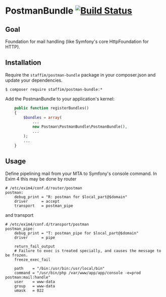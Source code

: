 # PostmanBundle [![Build Status](https://travis-ci.org/staffim/PostmanBundle.png)](https://travis-ci.org/staffim/PostmanBundle)

## Goal

Foundation for mail handling (like Symfony's core HttpFoundation for HTTP).

## Installation

Require the `staffim/postman-bundle` package in your composer.json and update your dependencies.

    $ composer require staffim/postman-bundle:*

Add the PostmanBundle to your application's kernel:

```php
    public function registerBundles()
    {
        $bundles = array(
            ...
            new Postman\PostmanBundle\PostmanBundle(),
            ...
        );
        ...
    }
```

## Usage

Define pipelining mail from your MTA to Symfony's console command. In Exim 4 this may be done by router

```
# /etc/exim4/conf.d/router/postman
postman:
    debug_print = "R: postman for $local_part@$domain"
    driver      = accept
    transport   = postman_pipe
```

and transport

```
# /etc/exim4/conf.d/transport/postman
postman_pipe:
    debug_print = "T: postman_pipe for $local_part@$domain"
    driver      = pipe

    return_fail_output
    # Failure to exec is treated specially, and causes the message to be frozen.
    freeze_exec_fail

    path    = "/bin:/usr/bin:/usr/local/bin"
    command = "/usr/bin/php /var/www/app/app/console -e=prod postman:mail:handle"
    user    = www-data
    group   = www-data
    umask   = 022
```

